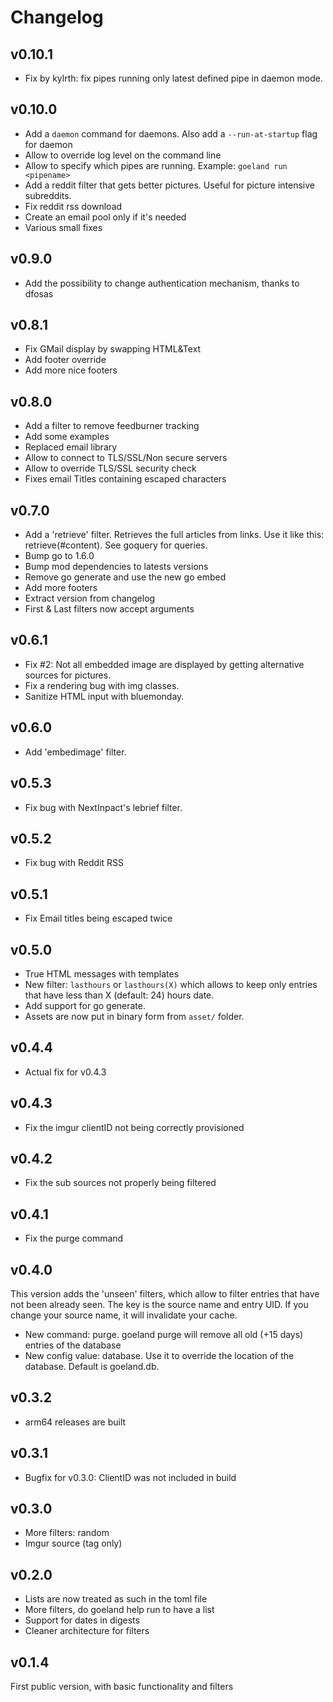 Changelog
=========

v0.10.1
-------

- Fix by kylrth: fix pipes running only latest defined pipe in daemon mode.

v0.10.0
-------

- Add a `daemon` command for daemons. Also add a `--run-at-startup` flag for daemon
- Allow to override log level on the command line
- Allow to specify which pipes are running. Example: `goeland run <pipename>`
- Add a reddit filter that gets better pictures. Useful for picture intensive subreddits.
- Fix reddit rss download
- Create an email pool only if it's needed
- Various small fixes

v0.9.0
------

- Add the possibility to change authentication mechanism, thanks to dfosas

v0.8.1
------

- Fix GMail display by swapping HTML&Text
- Add footer override
- Add more nice footers

v0.8.0
------

- Add a filter to remove feedburner tracking
- Add some examples
- Replaced email library
- Allow to connect to TLS/SSL/Non secure servers
- Allow to override TLS/SSL security check
- Fixes email Titles containing escaped characters

v0.7.0
------

- Add a 'retrieve' filter. Retrieves the full articles from links. Use it like this: retrieve(#content). See goquery for queries.
- Bump go to 1.6.0
- Bump mod dependencies to latests versions
- Remove go generate and use the new go embed
- Add more footers
- Extract version from changelog
- First & Last filters now accept arguments

v0.6.1
------

- Fix #2: Not all embedded image are displayed by getting alternative sources for pictures.
- Fix a rendering bug with img classes.
- Sanitize HTML input with bluemonday.

v0.6.0
------

- Add 'embedimage' filter.

v0.5.3
------

- Fix bug with NextInpact's lebrief filter.

v0.5.2
------

- Fix bug with Reddit RSS

v0.5.1
------

- Fix Email titles being escaped twice

v0.5.0
------

- True HTML messages with templates
- New filter: `lasthours` or `lasthours(X)` which allows to keep only entries that have less than X (default: 24) hours date.
- Add support for go generate.
- Assets are now put in binary form from `asset/` folder.

v0.4.4
-------

- Actual fix for v0.4.3

v0.4.3
------

- Fix the imgur clientID not being correctly provisioned

v0.4.2
------

- Fix the sub sources not properly being filtered

v0.4.1
------

- Fix the purge command

v0.4.0
------

This version adds the 'unseen' filters, which allow to filter entries that have not been already seen.
The key is the source name and entry UID. If you change your source name, it will invalidate your cache.

- New command: purge. goeland purge will remove all old (+15 days) entries of the database
- New config value: database. Use it to override the location of the database. Default is goeland.db.

v0.3.2
------

- arm64 releases are built

v0.3.1
------

- Bugfix for v0.3.0: ClientID was not included in build

v0.3.0
------

- More filters: random
- Imgur source (tag only)

v0.2.0
------

- Lists are now treated as such in the toml file
- More filters, do goeland help run to have a list
- Support for dates in digests
- Cleaner architecture for filters

v0.1.4
------

First public version, with basic functionality and filters
